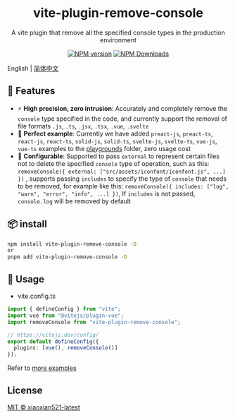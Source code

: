 <h1 align="center">vite-plugin-remove-console</h1>
<p align="center">A vite plugin that remove all the specified console types in the production environment</p>

<p align="center">
<a href="https://www.npmjs.com/package/vite-plugin-remove-console" target="__blank"><img src="https://img.shields.io/npm/v/vite-plugin-remove-console?color=a1b858&label=" alt="NPM version"></a>
<a href="https://www.npmjs.com/package/vite-plugin-remove-console" target="__blank"><img alt="NPM Downloads" src="https://img.shields.io/npm/dm/vite-plugin-remove-console?color=50a36f&label="></a>
</p>

English | [简体中文](./README.zh_CN.md)

## 🚀 Features

- ⚡ **High precision, zero intrusion**: Accurately and completely remove the `console` type specified in the code, and currently support the removal of file formats `.js`, `.ts`, `.jsx`, `.tsx`, `.vue`, `.svelte`
- 🧪 **Perfect example**: Currently we have added `preact-js`, `preact-ts`, `react-js`, `react-ts`, `solid-js`, `solid-ts`, `svelte-js`, `svelte-ts`, `vue-js`, `vue-ts` examples to the [playgrounds](https://github.com/xiaoxian521/vite-plugin-remove-console/tree/main/playgrounds) folder, zero usage cost
- 🦾 **Configurable**: Supported to pass `external` to represent certain files not to delete the specified `console` type of operation, such as this: `removeConsole({ external: ["src/assets/iconfont/iconfont.js", ...] })` , supports passing `includes` to specify the type of `console` that needs to be removed, for example like this: `removeConsole({ includes: ["log", "warn", "error", "info", ...] })`, If `includes` is not passed, `console.log` will be removed by default

## 📦 install

```bash
npm install vite-plugin-remove-console -D
or
pnpm add vite-plugin-remove-console -D
```

## 🦄 Usage

- vite.config.ts

```ts
import { defineConfig } from "vite";
import vue from "@vitejs/plugin-vue";
import removeConsole from "vite-plugin-remove-console";

// https://vitejs.dev/config/
export default defineConfig({
  plugins: [vue(), removeConsole()]
});
```

Refer to [more examples](https://github.com/xiaoxian521/vite-plugin-remove-console/tree/main/playgrounds)

## License

[MIT © xiaoxian521-latest](./LICENSE)
